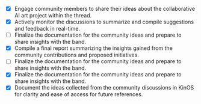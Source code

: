 - [x] Engage community members to share their ideas about the collaborative AI art project within the thread.
- [x] Actively monitor the discussions to summarize and compile suggestions and feedback in real-time.
- [ ] Finalize the documentation for the community ideas and prepare to share insights with the band.
- [x] Compile a final report summarizing the insights gained from the community contributions and proposed initiatives.
- [ ] Finalize the documentation for the community ideas and prepare to share insights with the band.
- [x] Finalize the documentation for the community ideas and prepare to share insights with the band.
- [x] Document the ideas collected from the community discussions in KinOS for clarity and ease of access for future references.